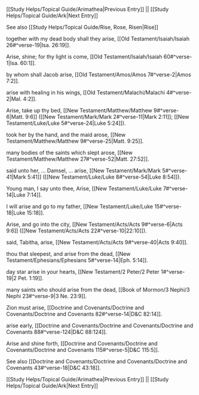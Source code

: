 [[Study Helps/Topical Guide/Arimathea|Previous Entry]]  ||  [[Study Helps/Topical Guide/Ark|Next Entry]]

 See also [[Study Helps/Topical Guide/Rise, Rose, Risen|Rise]]

 together with my dead body shall they arise, [[Old Testament/Isaiah/Isaiah 26#^verse-19|Isa. 26:19]].

 Arise, shine; for thy light is come, [[Old Testament/Isaiah/Isaiah 60#^verse-1|Isa. 60:1]].

 by whom shall Jacob arise, [[Old Testament/Amos/Amos 7#^verse-2|Amos 7:2]].

 arise with healing in his wings, [[Old Testament/Malachi/Malachi 4#^verse-2|Mal. 4:2]].

 Arise, take up thy bed, [[New Testament/Matthew/Matthew 9#^verse-6|Matt. 9:6]] ([[New Testament/Mark/Mark 2#^verse-11|Mark 2:11]]; [[New Testament/Luke/Luke 5#^verse-24|Luke 5:24]]).

 took her by the hand, and the maid arose, [[New Testament/Matthew/Matthew 9#^verse-25|Matt. 9:25]].

 many bodies of the saints which slept arose, [[New Testament/Matthew/Matthew 27#^verse-52|Matt. 27:52]].

 said unto her, ... Damsel, ... arise, [[New Testament/Mark/Mark 5#^verse-41|Mark 5:41]] ([[New Testament/Luke/Luke 8#^verse-54|Luke 8:54]]).

 Young man, I say unto thee, Arise, [[New Testament/Luke/Luke 7#^verse-14|Luke 7:14]].

 I will arise and go to my father, [[New Testament/Luke/Luke 15#^verse-18|Luke 15:18]].

 Arise, and go into the city, [[New Testament/Acts/Acts 9#^verse-6|Acts 9:6]] ([[New Testament/Acts/Acts 22#^verse-10|22:10]]).

 said, Tabitha, arise, [[New Testament/Acts/Acts 9#^verse-40|Acts 9:40]].

 thou that sleepest, and arise from the dead, [[New Testament/Ephesians/Ephesians 5#^verse-14|Eph. 5:14]].

 day star arise in your hearts, [[New Testament/2 Peter/2 Peter 1#^verse-19|2 Pet. 1:19]].

 many saints who should arise from the dead, [[Book of Mormon/3 Nephi/3 Nephi 23#^verse-9|3 Ne. 23:9]].

 Zion must arise, [[Doctrine and Covenants/Doctrine and Covenants/Doctrine and Covenants 82#^verse-14|D&C 82:14]].

 arise early, [[Doctrine and Covenants/Doctrine and Covenants/Doctrine and Covenants 88#^verse-124|D&C 88:124]].

 Arise and shine forth, [[Doctrine and Covenants/Doctrine and Covenants/Doctrine and Covenants 115#^verse-5|D&C 115:5]].

 See also [[Doctrine and Covenants/Doctrine and Covenants/Doctrine and Covenants 43#^verse-18|D&C 43:18]].

[[Study Helps/Topical Guide/Arimathea|Previous Entry]]  ||  [[Study Helps/Topical Guide/Ark|Next Entry]]